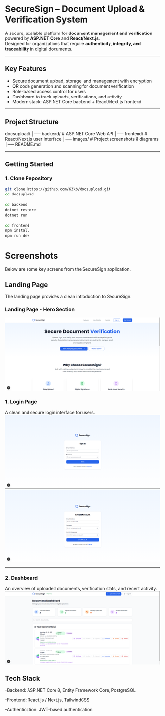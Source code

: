 # SecureSign – Document Upload & Verification System

A secure, scalable platform for **document management and verification** powered by **ASP.NET Core** and **React/Next.js**.  
Designed for organizations that require **authenticity, integrity, and traceability** in digital documents.  

---

## Key Features
- Secure document upload, storage, and management with encryption  
- QR code generation and scanning for document verification  
- Role-based access control for users  
- Dashboard to track uploads, verifications, and activity  
- Modern stack: ASP.NET Core backend + React/Next.js frontend  

---

## Project Structure

docsupload/
│── backend/ # ASP.NET Core Web API
│── frontend/ # React/Next.js user interface
│── images/ # Project screenshots & diagrams
│── README.md

---

## Getting Started

### 1. Clone Repository
```bash
git clone https://github.com/63kb/docsupload.git
cd docsupload

cd backend
dotnet restore
dotnet run

cd frontend
npm install
npm run dev

```
# Screenshots

Below are some key screens from the SecureSign application.  

## Landing Page
The landing page provides a clean introduction to SecureSign.

### Landing Page - Hero Section
![Landing Hero](images/landing.png)


### 1. Login Page
A clean and secure login interface for users.  
![Login Page](images/login.png)
![Register Page](images/register.png)

---

### 2. Dashboard
An overview of uploaded documents, verification stats, and recent activity.  
![Dashboard](images/Dashboard.png)


## Tech Stack

-Backend: ASP.NET Core 8, Entity Framework Core, PostgreSQL

-Frontend: React.js / Next.js, TailwindCSS

-Authentication: JWT-based authentication


